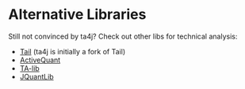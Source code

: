 # Alternative Libraries

Still not convinced by ta4j? Check out other libs for technical analysis:
  * [Tail](http://tail.sourceforge.net/) (ta4j is initially a fork of Tail)
  * [ActiveQuant](http://github.com/activequant/aq2o)
  * [TA-lib](http://ta-lib.org/)
  * [JQuantLib](http://www.jquantlib.org/)